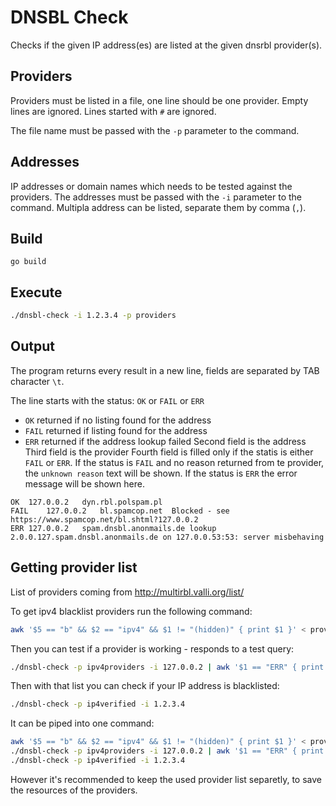 # DNSBL Check

Checks if the given IP address(es) are listed at the given dnsrbl provider(s).

## Providers

Providers must be listed in a file, one line should be one provider.
Empty lines are ignored.
Lines started with `#` are ignored.

The file name must be passed with the `-p` parameter to the command.

## Addresses

IP addresses or domain names which needs to be tested against the providers.
The addresses must be passed with the `-i` parameter to the command. Multipla address can be listed, separate them by comma (`,`).

## Build

```
go build
```

## Execute

```sh
./dnsbl-check -i 1.2.3.4 -p providers
```

## Output

The program returns every result in a new line, fields are separated by TAB character `\t`.

The line starts with the status: `OK` or `FAIL` or `ERR`
- `OK` returned if no listing found for the address
- `FAIL` returned if listing found for the address
- `ERR` returned if the address lookup failed
Second field is the address
Third field is the provider
Fourth field is filled only if the statis is either `FAIL` or `ERR`. If the status is `FAIL` and no reason returned from te provider, the `unknown reason` text will be shown. If the status is `ERR` the error message will be shown here.

```
OK	127.0.0.2	dyn.rbl.polspam.pl
FAIL	127.0.0.2	bl.spamcop.net	Blocked - see https://www.spamcop.net/bl.shtml?127.0.0.2
ERR	127.0.0.2	spam.dnsbl.anonmails.de	lookup 2.0.0.127.spam.dnsbl.anonmails.de on 127.0.0.53:53: server misbehaving
```

## Getting provider list

List of providers coming from http://multirbl.valli.org/list/

To get ipv4 blacklist providers run the following command:

```sh
awk '$5 == "b" && $2 == "ipv4" && $1 != "(hidden)" { print $1 }' < providers > ipv4providers
```

Then you can test if a provider is working - responds to a test query:

```sh
./dnsbl-check -p ipv4providers -i 127.0.0.2 | awk '$1 == "ERR" { print $3 }' > ipv4verified
```

Then with that list you can check if your IP address is blacklisted:

```sh
./dnsbl-check -p ip4verified -i 1.2.3.4
```

It can be piped into one command:
```sh
awk '$5 == "b" && $2 == "ipv4" && $1 != "(hidden)" { print $1 }' < providers | \
./dnsbl-check -p ipv4providers -i 127.0.0.2 | awk '$1 == "ERR" { print $3 }' | \
./dnsbl-check -p ip4verified -i 1.2.3.4
```

However it's recommended to keep the used provider list separetly, to save the resources of the providers.
